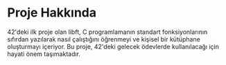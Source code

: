 # Proje Hakkında
42'deki ilk proje olan libft, C programlamanın standart fonksiyonlarının sıfırdan yazılarak nasıl çalıştığını öğrenmeyi ve kişisel bir kütüphane oluşturmayı içeriyor. Bu proje, 42'deki gelecek ödevlerde kullanılacağı için hayati önem taşımaktadır.
